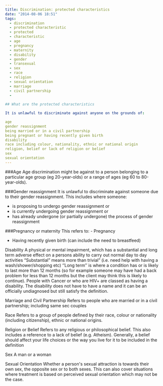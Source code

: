 ```yaml
---
title: Discrimination: protected characteristics
date: "2014-08-06 18:51"
tags:
  - discrimination
  - protected characteristic
  - protected
  - characteristic
  - age
  - pregnancy
  - maternity
  - disability
  - gender
  - transexual
  - sex
  - race
  - religion
  - sexual orientation
  - marriage
  - civil partnership
  - 
  
## What are the protected characteristics

It is unlawful to discriminate against anyone on the grounds of:

age
gender reassignment
being married or in a civil partnership
being pregnant or having recently given birth
disability
race including colour, nationality, ethnic or national origin
religion, belief or lack of religion or belief
sex
sexual orientation
---
```



###Age
Age discrimination might be against to a person belonging to a particular age group (eg 20-year-olds) or a range of ages (eg 60 to 80-year-olds).

###Gender reassignment
It is unlawful to discriminate against someone due to their gender reassignment.
This includes where someone:

* is proposing to undergo gender reassignment or
* is currently undergoing gender reassignment or
* has already undergone (or partially undergone) the process of gender reassignment

###Pregnancy or maternity
This refers to: - Pregnancy
- Having recently given birth (can include the need to breastfeed)

Disability
A physical or mental impairment, which has a substantial and long term adverse effect on a persons ability to carry out normal day to day activities
“Substantial” means more than trivial” (i.e. need help with having a wash/shower/shopping etc)
‘’Long term’’ is where a condition has or is likely to last more than 12 months (so for example someone may have had a back problem for less than 12 months but the client may think this is likely to continue).
People with Cancer or who are HIV+ are classed as having a disability.
The disability does not have to have a name and it can be an officially undiagnosed but still satisfy the definition.

Marriage and Civil Partnership
Refers to people who are married or in a civil partnership; including same sec couples

Race
Refers to a group of people defined by their race, colour or nationality (including citizenship), ethnic or national origins.

Religion or Belief
Refers to any religious or philosophical belief.
This also includes a reference to a lack of belief (e.g. Atheism).
Generally, a belief should affect your life choices or the way you live for it to be included in the definition

Sex
A man or a woman

Sexual Orientation
Whether a person's sexual attraction is towards their own sex, the opposite sex or to both sexes.
This can also cover situations where treatment is based on perceived sexual orientation which may not be the case.
